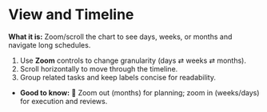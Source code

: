 # View and Timeline

  <p><strong>What it is:</strong> Zoom/scroll the chart to see days, weeks, or months and navigate long schedules.</p>
  <ol>
    <li>Use <strong>Zoom</strong> controls to change granularity (days ⇄ weeks ⇄ months).</li>
    <li>Scroll horizontally to move through the timeline.</li>
    <li>Group related tasks and keep labels concise for readability.</li>
  </ol>
  <ul>
    <li><strong>Good to know:</strong> 🔎 Zoom out (months) for planning; zoom in (weeks/days) for execution and reviews.</li>
  </ul>

<Intercom />
<Hubspot />
<Clarity />
<GoogleAnalytics />